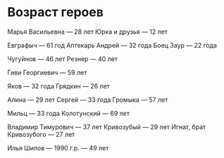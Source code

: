 # Возраст героев

Марья Васильевна — 28 лет
Юрка и друзья — 12 лет

Евграфыч — 61 год
Аптекарь Андрей — 32 года
Боец Заур — 22 года

Чугуйнов — 46 лет
Резнер — 40 лет

Гиви Георгиевич — 59 лет

Яков — 32 года
Грядкин — 26 лет

Алина — 29 лет
Сергей — 33 года
Громыка — 57 лет

Мильц — 33 года
Колотунский — 69 лет

Владимир Тимурович — 37 лет
Кривозубый — 29 лет
Игнат, брат Кривозубого — 27 лет

Илья Шилов — 1990 г.р. — 49 лет
